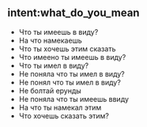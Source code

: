 ## intent:what_do_you_mean
- Что ты имеешь в виду?
- На что намекаешь
- Что ты хочешь этим сказать
- Что имеено ты имеешь в виду?
- Что ты имел в виду?
- Не поняла что ты имел в виду?
- Не понял что ты имел в виду?
- Не болтай ерунды
- Не поняла что ты имеешь ввиду
- На что ты намекал этим
- Что хочешь сказать этим?